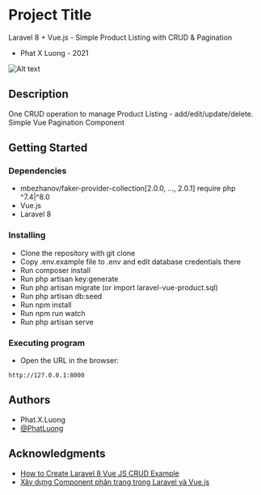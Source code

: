 # Project Title

Laravel 8 + Vue.js - Simple Product Listing with CRUD & Pagination
- Phat X Luong - 2021

![Alt text](https://i.ibb.co/X3Hm1SS/demo.png "Demo Screenshot")

## Description

One CRUD operation to manage Product Listing - add/edit/update/delete.
Simple Vue Pagination Component

## Getting Started

### Dependencies

* mbezhanov/faker-provider-collection[2.0.0, ..., 2.0.1] require php ^7.4|^8.0 
* Vue.js
* Laravel 8

### Installing

* Clone the repository with git clone
* Copy .env.example file to .env and edit database credentials there
* Run composer install
* Run php artisan key:generate
* Run php artisan migrate (or import laravel-vue-product.sql)
* Run php artisan db:seed 
* Run npm install
* Run npm run watch
* Run php artisan serve

### Executing program

* Open the URL in the browser:
```
http://127.0.0.1:8000
```

## Authors

* Phat.X.Luong 
* [@PhatLuong](https://www.phatx88-porfolio.xyz/)

## Acknowledgments

* [How to Create Laravel 8 Vue JS CRUD Example](https://codeplaners.com/how-to-create-laravel-8-vue-js-crud-example/)
* [Xây dựng Component phân trang trong Laravel và Vue.js](https://allaravel.com/blog/xay-dung-component-phan-trang-trong-laravel-va-vue-js)
